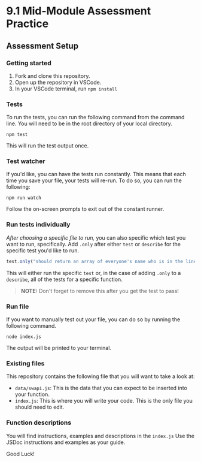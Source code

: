 # 9.1 Mid-Module Assessment Practice

## Assessment Setup

### Getting started

1.  Fork and clone this repository.
1.  Open up the repository in VSCode.
1.  In your VSCode terminal, run `npm install`

### Tests

To run the tests, you can run the following command from the command line. You will need to be in the root directory of your local directory.

```
npm test
```

This will run the test output once.

### Test watcher

If you'd like, you can have the tests run constantly. This means that each time you save your file, your tests will re-run. To do so, you can run the following:

```
npm run watch
```

Follow the on-screen prompts to exit out of the constant runner.

### Run tests individually

_After choosing a specific file to run,_ you can also specific which test you want to run, specifically. Add `.only` after either `test` or `describe` for the specific test you'd like to run.

```js
test.only("should return an array of everyone's name who is in the line, in order", () => {
```

This will either run the specific `test` or, in the case of adding `.only` to a `describe`, all of the tests for a specific function.

> **NOTE:** Don't forget to remove this after you get the test to pass!

### Run file

If you want to manually test out your file, you can do so by running the following command.

```
node index.js
```

The output will be printed to your terminal.

### Existing files

This repository contains the following file that you will want to take a look at:

- `data/swapi.js`: This is the data that you can expect to be inserted into your function.
- `index.js`: This is where you will write your code. This is the only file you should need to edit.

### Function descriptions

You will find instructions, examples and descriptions in the `index.js`
Use the JSDoc instructions and examples as your guide.

Good Luck!
